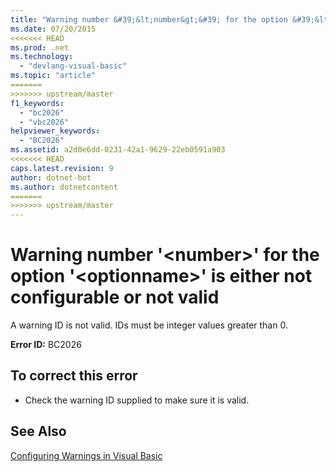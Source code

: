 ```yaml
---
title: "Warning number &#39;&lt;number&gt;&#39; for the option &#39;&lt;optionname&gt;&#39; is either not configurable or not valid"
ms.date: 07/20/2015
<<<<<<< HEAD
ms.prod: .net
ms.technology: 
  - "devlang-visual-basic"
ms.topic: "article"
=======
>>>>>>> upstream/master
f1_keywords: 
  - "bc2026"
  - "vbc2026"
helpviewer_keywords: 
  - "BC2026"
ms.assetid: a2d0e6dd-0231-42a1-9629-22eb0591a903
<<<<<<< HEAD
caps.latest.revision: 9
author: dotnet-bot
ms.author: dotnetcontent
=======
>>>>>>> upstream/master
---
```

# Warning number &#39;&lt;number&gt;&#39; for the option &#39;&lt;optionname&gt;&#39; is either not configurable or not valid
A warning ID is not valid. IDs must be integer values greater than 0.  
  
 **Error ID:** BC2026  
  
## To correct this error  
  
-   Check the warning ID supplied to make sure it is valid.  
  
## See Also  
 [Configuring Warnings in Visual Basic](/visualstudio/ide/configuring-warnings-in-visual-basic)
